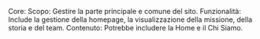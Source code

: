 Core:
    Scopo: Gestire la parte principale e comune del sito.
    Funzionalità: Include la gestione della homepage, la visualizzazione della missione, della storia e del team.
    Contenuto: Potrebbe includere la Home e il Chi Siamo.
